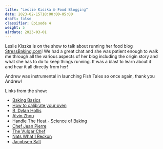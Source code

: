 ```yaml
---
title: "Leslie Kiszka & Food Blogging"
date: 2023-02-15T10:00:00-05:00
draft: false
classifier: Episode 4
weight: 5
airdate: 2023-03-01
---
```


Leslie Kiszka is on the show to talk about running her food blog
[StressBaking.com](https://stressbaking.com/)! We had a great chat and she was
patient enough to walk me through all the various aspects of her blog including
the origin story and what she has to do to keep things running. It was a blast
to learn about it and hear it all directly from her!

Andrew was instrumental in launching Fish Tales so once again, thank you Andrew!

Links from the show:

- [Baking Basics](https://stressbaking.com/category/baking-basics/)
- [How to calibrate your oven](https://stressbaking.com/how-to-calibrate-your-oven/)
- [B. Dylan Hollis](https://www.youtube.com/c/bdylanhollis)
- [Alvin Zhou](https://www.youtube.com/channel/UCsdD3quGf01RWABJt8wLe9g)
- [Handle The Heat - Science of Baking](https://handletheheat.com/science-of-baking/)
- [Chef Jean Pierre](https://www.youtube.com/channel/UCLGNeElk4sNgzUrZr0c9krA)
- [The Vulgar Chef](https://www.thevulgarchef.com/)
- [Nats What I Reckon](https://natswhatireckon.com/)
- [Jacobsen Salt](https://jacobsensalt.com/)
